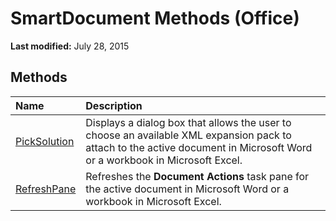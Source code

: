 
# SmartDocument Methods (Office)

 **Last modified:** July 28, 2015


## Methods



|**Name**|**Description**|
|:-----|:-----|
| [PickSolution](ea50c7a4-4b52-10c4-8b1a-86c7ef80dec1.md)|Displays a dialog box that allows the user to choose an available XML expansion pack to attach to the active document in Microsoft Word or a workbook in Microsoft Excel.|
| [RefreshPane](c37de2c2-f24a-0db2-fda8-cfe7d0b464fb.md)|Refreshes the  **Document Actions** task pane for the active document in Microsoft Word or a workbook in Microsoft Excel.|

